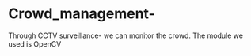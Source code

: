 # Crowd_management-
Through CCTV surveillance- we can monitor the crowd.
The module we used is OpenCV 
